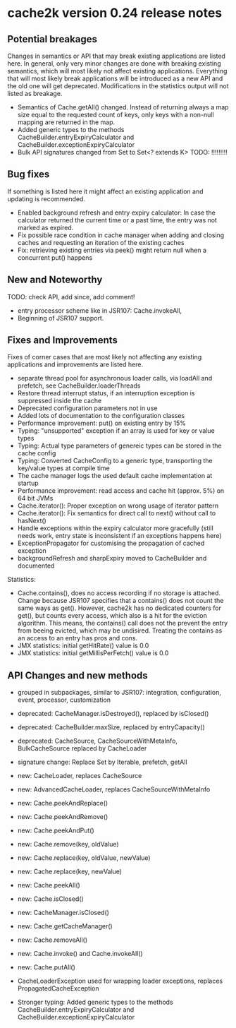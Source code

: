 # cache2k version 0.24 release notes

## Potential breakages

Changes in semantics or API that may break existing applications are listed here. In general, only very minor
changes are done with breaking existing semantics, which will most likely not affect existing applications.
Everything that will most likely break applications will be introduced as a new API and the old one will 
get deprecated. Modifications in the statistics output will not listed as breakage.

  * Semantics of Cache.getAll() changed. Instead of returning always a map size equal to the requested count of keys,
    only keys with a non-null mapping are returned in the map.
  * Added generic types to the methods CacheBuilder.entryExpiryCalculator and CacheBuilder.exceptionExpiryCalculator
  * Bulk API signatures changed from Set<K> to Set<? extends K>
    TODO: !!!!!!!!!

## Bug fixes

If something is listed here it might affect an existing application and updating is recommended.

  * Enabled background refresh and entry expiry calculator: In case the calculator returned the current time or a past time, the 
    entry was not marked as expired.
  * Fix possible race condition in cache manager when adding and closing caches and requesting an iteration of the existing caches
  * Fix: retrieving existing entries via peek() might return null when a concurrent put() happens

## New and Noteworthy

  TODO: check API, add since, add comment!
  * entry processor scheme like in JSR107: Cache.invokeAll,
  * Beginning of JSR107 support.

## 

## Fixes and Improvements

Fixes of corner cases that are most likely not affecting any existing applications and improvements are listed here.
  
  * separate thread pool for asynchronous loader calls, via loadAll and prefetch, see CacheBuilder.loaderThreads 
  * Restore thread interrupt status, if an interruption exception is suppressed inside the cache
  * Deprecated configuration parameters not in use
  * Added lots of documentation to the configuration classes
  * Performance improvement: put() on existing entry by 15%
  * Typing: "unsupported" exception if an array is used for key or value types
  * Typing: Actual type parameters of genereic types can be stored in the cache config
  * Typing: Converted CacheConfig to a generic type, transporting the key/value types at compile time
  * The cache manager logs the used default cache implementation at startup
  * Performance improvement: read access and cache hit (approx. 5%) on 64 bit JVMs
  * Cache.iterator(): Proper exception on wrong usage of iterator pattern
  * Cache.iterator(): Fix semantics for direct call to next() without call to hasNext()
  * Handle exceptions within the expiry calculator more gracefully (still needs work, entry state is inconsistent if an exceptions happens here)
  * ExceptionPropagator for customising the propagation of cached exception
  * backgroundRefresh and sharpExpiry moved to CacheBuilder and documented

Statistics:

  * Cache.contains(), does no access recording if no storage is attached. Change because JSR107 specifies that a contains() does 
    not count the same ways as get(). However, cache2k has no dedicated counters for get(), but counts every access, which also is a
    hit for the eviction algorithm. This means, the contains() call does not the prevent the entry from beeing evicted, which may
    be undisired. Treating the contains as an access to an entry has pros and cons.
  * JMX statistics: initial getHitRate() value is 0.0
  * JMX statistics: initial getMillisPerFetch() value is 0.0


## API Changes and new methods

  * grouped in subpackages, similar to JSR107: integration, configuration, event, processor, customization

  * deprecated: CacheManager.isDestroyed(), replaced by isClosed()
  * deprecated: CacheBuilder.maxSize, replaced by entryCapacity()
  * deprecated: CacheSource, CacheSourceWithMetaInfo, BulkCacheSource replaced by CacheLoader
  
  * signature change: Replace Set by Iterable, prefetch, getAll 

  * new: CacheLoader, replaces CacheSource
  * new: AdvancedCacheLoader, replaces CacheSourceWithMetaInfo
  * new: Cache.peekAndReplace()
  * new: Cache.peekAndRemove()
  * new: Cache.peekAndPut()
  * new: Cache.remove(key, oldValue)
  * new: Cache.replace(key, oldValue, newValue)
  * new: Cache.replace(key, newValue)
  * new: Cache.peekAll()
  * new: Cache.isClosed()
  * new: CacheManager.isClosed()
  * new: Cache.getCacheManager()
  * new: Cache.removeAll()
  * new: Cache.invoke() and Cache.invokeAll()
  * new: Cache.putAll()
  * CacheLoaderException used for wrapping loader exceptions, replaces PropagatedCacheException

  * Stronger typing: Added generic types to the methods CacheBuilder.entryExpiryCalculator and CacheBuilder.exceptionExpiryCalculator
